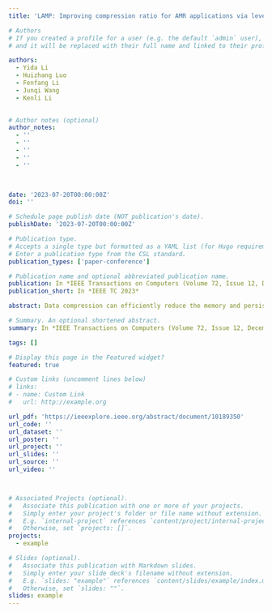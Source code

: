 ```yaml
---
title: 'LAMP: Improving compression ratio for AMR applications via level associated mapping-based preconditioning'

# Authors
# If you created a profile for a user (e.g. the default `admin` user), write the username (folder name) here
# and it will be replaced with their full name and linked to their profile.

authors:
  - Yida Li
  - Huizhang Luo
  - Fenfang Li
  - Junqi Wang
  - Kenli Li

  
# Author notes (optional)
author_notes:
  - ''
  - ''
  - ''
  - ''
  - ''

  

date: '2023-07-20T00:00:00Z'
doi: ''

# Schedule page publish date (NOT publication's date).
publishDate: '2023-07-20T00:00:00Z'

# Publication type.
# Accepts a single type but formatted as a YAML list (for Hugo requirements).
# Enter a publication type from the CSL standard.
publication_types: ['paper-conference']

# Publication name and optional abbreviated publication name.
publication: In *IEEE Transactions on Computers (Volume 72, Issue 12, December 2023)*
publication_short: In *IEEE TC 2023*

abstract: Data compression can efficiently reduce the memory and persistence storage cost, which is highly desirable in modern computing systems, such as enterprise, cloud, and High-Performance Computing (HPC) environments. However, the main challenges of existing data compressors are the insufficient compression ratio and low throughput. This paper focuses on improving the compression ratio of state-of-the-art lossy compression algorithms from the view of applications. Besides, we also use the characteristics of the applications to reduce the runtime overhead. To this end, we explore the idea with Adaptive Mesh Refinement (AMR), which is widely adopted as a computational technique to reduce the amount of computation and memory required in scientific simulations. We propose Level Associated Mapping-based Preconditioning (LAMP) to improve the storage efficiency of AMR applications. The main idea is twofold. First, we utilize the high similarities among the adjacent AMR levels to precondition the data prior to compression. Second, AMR has a unique characteristic of grid structures. We utilize grid structures to rebuild a level associated mapping table, which significantly reduces the runtime overhead of LAMP. Thanks to the optimization techniques of General Matrix Multiplication (GEMM), we further accelerate the process of rebuilding AMR hierarchy for LAMP. Besides, we also block multiple adjacent coordinates within a box and further improve cache locality. The experimental results show that the compression ratios of LAMP are improved up to 63.8% compared to directly compressing the data.

# Summary. An optional shortened abstract.
summary: In *IEEE Transactions on Computers (Volume 72, Issue 12, December 2023)(IEEE TC 2023)*

tags: []

# Display this page in the Featured widget?
featured: true

# Custom links (uncomment lines below)
# links:
# - name: Custom Link
#   url: http://example.org

url_pdf: 'https://ieeexplore.ieee.org/abstract/document/10189350'
url_code: ''
url_dataset: ''
url_poster: ''
url_project: ''
url_slides: ''
url_source: ''
url_video: ''



# Associated Projects (optional).
#   Associate this publication with one or more of your projects.
#   Simply enter your project's folder or file name without extension.
#   E.g. `internal-project` references `content/project/internal-project/index.md`.
#   Otherwise, set `projects: []`.
projects:
  - example

# Slides (optional).
#   Associate this publication with Markdown slides.
#   Simply enter your slide deck's filename without extension.
#   E.g. `slides: "example"` references `content/slides/example/index.md`.
#   Otherwise, set `slides: ""`.
slides: example
---
```

<!-- 
{{% callout note %}}
Click the _Cite_ button above to demo the feature to enable visitors to import publication metadata into their reference management software.
{{% /callout %}}

{{% callout note %}}
Create your slides in Markdown - click the _Slides_ button to check out the example.
{{% /callout %}}

Add the publication's **full text** or **supplementary notes** here. You can use rich formatting such as including [code, math, and images](https://docs.hugoblox.com/content/writing-markdown-latex/). -->
